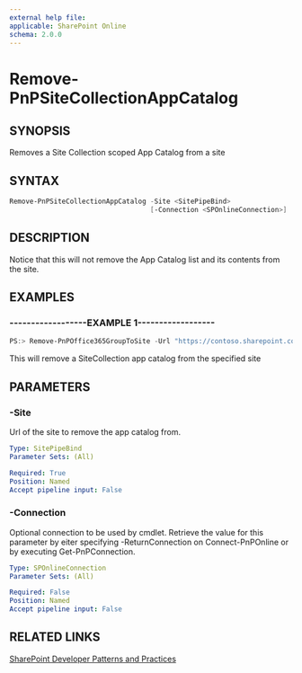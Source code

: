 ```yaml
---
external help file:
applicable: SharePoint Online
schema: 2.0.0
---
```

# Remove-PnPSiteCollectionAppCatalog

## SYNOPSIS
Removes a Site Collection scoped App Catalog from a site

## SYNTAX 

```powershell
Remove-PnPSiteCollectionAppCatalog -Site <SitePipeBind>
                                   [-Connection <SPOnlineConnection>]
```

## DESCRIPTION
Notice that this will not remove the App Catalog list and its contents from the site.

## EXAMPLES

### ------------------EXAMPLE 1------------------
```powershell
PS:> Remove-PnPOffice365GroupToSite -Url "https://contoso.sharepoint.com/sites/FinanceTeamsite"
```

This will remove a SiteCollection app catalog from the specified site

## PARAMETERS

### -Site
Url of the site to remove the app catalog from.

```yaml
Type: SitePipeBind
Parameter Sets: (All)

Required: True
Position: Named
Accept pipeline input: False
```

### -Connection
Optional connection to be used by cmdlet. Retrieve the value for this parameter by eiter specifying -ReturnConnection on Connect-PnPOnline or by executing Get-PnPConnection.

```yaml
Type: SPOnlineConnection
Parameter Sets: (All)

Required: False
Position: Named
Accept pipeline input: False
```

## RELATED LINKS

[SharePoint Developer Patterns and Practices](http://aka.ms/sppnp)